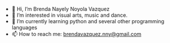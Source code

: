 - 👋 Hi, I’m Brenda Nayely Noyola Vazquez
- 👀 I’m interested in visual arts, music and dance.
- 🌱 I’m currently learning python and several other programming languages
- 📫 How to reach me: brendavazquez.nny@gmail.com

<!---
Nayeuwu/Nayeuwu is a ✨ special ✨ repository because its `README.md` (this file) appears on your GitHub profile.
You can click the Preview link to take a look at your changes.
--->
